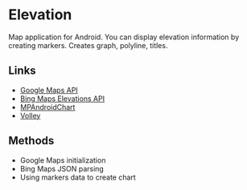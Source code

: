 # Elevation
Map application for Android. You can display elevation information by creating markers. Creates graph, polyline, titles.

## Links
* [Google Maps API](https://developers.google.com/maps/documentation/android-sdk/intro)
* [Bing Maps Elevations API](https://docs.microsoft.com/en-us/bingmaps/rest-services/elevations/)
* [MPAndroidChart](https://github.com/PhilJay/MPAndroidChart)
* [Volley](https://github.com/google/volley)

## Methods
* Google Maps initialization
* Bing Maps JSON parsing
* Using markers data to create chart


